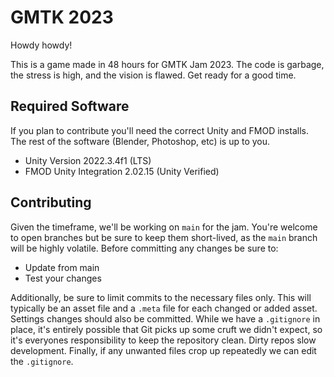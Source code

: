 # GMTK 2023
Howdy howdy!

This is a game made in 48 hours for GMTK Jam 2023. The code is garbage, the stress is high, and the vision is flawed. Get ready for a good time.

## Required Software

If you plan to contribute you'll need the correct Unity and FMOD installs. The rest of the software (Blender, Photoshop, etc) is up to you.

* Unity Version 2022.3.4f1 (LTS)
* FMOD Unity Integration 2.02.15 (Unity Verified)

## Contributing

Given the timeframe, we'll be working on `main` for the jam. You're welcome to open branches but be sure to keep them short-lived, as the `main` branch will be highly volatile. Before committing any changes be sure to:

* Update from main
* Test your changes

Additionally, be sure to limit commits to the necessary files only. This will typically be an asset file and a `.meta` file for each changed or added asset. Settings changes should also be committed. While we have a `.gitignore` in place, it's entirely possible that Git picks up some cruft we didn't expect, so it's everyones responsibility to keep the repository clean. Dirty repos slow development. Finally, if any unwanted files crop up repeatedly we can edit the `.gitignore`.